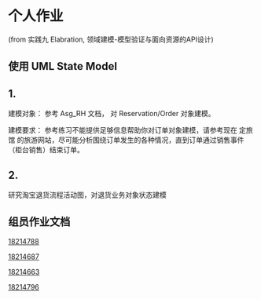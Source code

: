 # 个人作业 
(from 实践九 Elabration, 领域建模-模型验证与面向资源的API设计)
## 使用 UML State Model
## 1. 
建模对象： 参考 Asg_RH 文档， 对 Reservation/Order 对象建模。

建模要求： 参考练习不能提供足够信息帮助你对订单对象建模，请参考现在 定旅馆 的旅游网站，尽可能分析围绕订单发生的各种情况，直到订单通过销售事件（柜台销售）结束订单。

## 2. 
研究淘宝退货流程活动图，对退货业务对象状态建模

## 组员作业文档

[18214788](statemodel_lqy.md)

[18214687](statemodel_zwx.md)

[18214663](statemodel_tn.md)

[18214796](statemodel_mm.md)